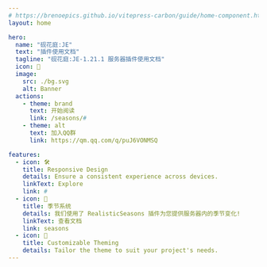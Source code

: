 ```yaml
---
# https://brenoepics.github.io/vitepress-carbon/guide/home-component.html
layout: home

hero:
  name: "砚花庭:JE" 
  text: "插件使用文档"
  tagline: "砚花庭:JE-1.21.1 服务器插件使用文档"
  icon: 🌟
  image:
    src: ./bg.svg
    alt: Banner
  actions:
    - theme: brand
      text: 开始阅读
      link: /seasons/#
    - theme: alt
      text: 加入QQ群
      link: https://qm.qq.com/q/puJ6VONMSQ

features:
  - icon: 🛠️
    title: Responsive Design
    details: Ensure a consistent experience across devices.
    linkText: Explore
    link: #
  - icon: 🍂
    title: 季节系统
    details: 我们使用了 RealisticSeasons 插件为您提供服务器内的季节变化!
    linkText: 查看文档
    link: seasons
  - icon: 🎨
    title: Customizable Theming
    details: Tailor the theme to suit your project's needs.
---
```


